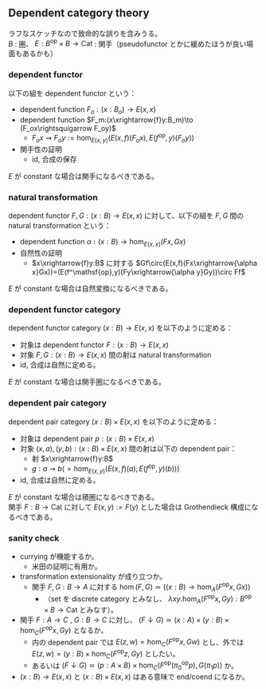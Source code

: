 ## Dependent category theory
ラフなスケッチなので致命的な誤りを含みうる。  
$B$ : 圏、 $E:B^\mathsf{op}\times B\to \mathsf{Cat}$ : 関手（pseudofunctor とかに緩めたほうが良い場面もあるかも）
### dependent functor
以下の組を dependent functor という：
- dependent function $F_o:(x:B_o)\to E(x,x)$
- dependent function $F_m:(x\xrightarrow{f}y:B_m)\to (F_ox\rightsquigarrow F_oy)$
  - $F_ox\rightsquigarrow F_oy:=\hom_{E(x,y)}(E(x,f)(F_ox), E(f^\mathsf{op},y)(F_oy))$
- 関手性の証明
  - id, 合成の保存

$E$ が constant な場合は関手になるべきである。
### natural transformation
dependent functor $F,G:(x:B)\to E(x,x)$ に対して、以下の組を $F,G$ 間の natural transformation という：
- dependent function $\alpha:(x:B)\to \hom_{E(x,x)}(Fx,Gx)$
- 自然性の証明
  - $x\xrightarrow{f}y:B$ に対する $Gf\circ(E(x,f)(Fx\xrightarrow{\alpha x}Gx))=(E(f^\mathsf{op},y)(Fy\xrightarrow{\alpha y}Gy))\circ Ff$

$E$ が constant な場合は自然変換になるべきである。
### dependent functor category
dependent functor category $(x:B)\to E(x,x)$ を以下のように定める：
- 対象は dependent functor $F:(x:B)\to E(x,x)$
- 対象 $F,G:(x:B)\to E(x,x)$ 間の射は natural transformation
- id, 合成は自然に定める。

$E$ が constant な場合は関手圏になるべきである。
### dependent pair category
dependent pair category $(x:B)\times E(x,x)$ を以下のように定める：
- 対象は dependent pair $p:(x:B)\times E(x,x)$
- 対象 $(x,a),(y,b):(x:B)\times E(x,x)$ 間の射は以下の dependent pair：
  - 射 $x\xrightarrow{f}y:B$
  - $g:a\rightsquigarrow b(=\hom_{E(x,y)}(E(x,f)(a), E(f^\mathsf{op},y)(b)))$
- id, 合成は自然に定める。

$E$ が constant な場合は積圏になるべきである。  
関手 $F:B\to \mathsf{Cat}$ に対して $E(x,y):=F(y)$ とした場合は Grothendieck 構成になるべきである。
### sanity check
- currying が機能するか。
  - 米田の証明に有用か。
- transformation extensionality が成り立つか。
  - 関手 $F,G:B\to A$ に対する $\hom(F,G)\simeq ((x:B)\to \hom_A(F^\mathsf{op}x,Gx))$
    - （set を discrete category とみなし、 $\lambda xy.\hom_A(F^\mathsf{op}x,Gy):B^\mathsf{op}\times B\to \mathsf{Cat}$ とみなす）。
- 関手 $F:A\to C$ , $G:B\to C$ に対し、 $(F\downarrow G)\simeq (x:A)\times(y:B)\times \hom_C(F^\mathsf{op}x,Gy)$ となるか。
  - 内の dependent pair では $E(z,w)=\hom_C(F^\mathsf{op}x,Gw)$ とし、外では $E(z,w)=(y:B)\times \hom_C(F^\mathsf{op}z,Gy)$ としたい。
  - あるいは $(F\downarrow G)\simeq (p:A\times B)\times \hom_C(F^\mathsf{op}({\pi_0}^\mathsf{op}p),G(\pi_1p))$ か。
- $(x:B)\to E(x,x)$ と $(x:B)\times E(x,x)$ はある意味で end/coend になるか。
